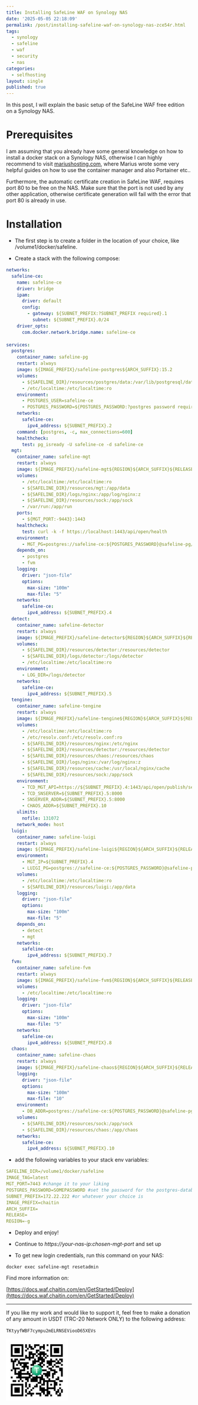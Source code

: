 ```yaml
---
title: Installing SafeLine WAF on Synology NAS
date: '2025-05-05 22:18:09'
permalink: /post/installing-safeline-waf-on-synology-nas-zce54r.html
tags:
  - synology
  - safeline
  - waf
  - security
  - nas
categories:
  - selfhosting
layout: single
published: true
---
```






In this post, I will explain the basic setup of the SafeLine WAF free edition on a Synology NAS.

# Prerequisites

I am assuming that you already have some general knowledge on how to install a docker stack on a Synology NAS, otherwise I can highly recommend to visit [mariushosting.com](), where Marius wrote some very helpful guides on how to use the container manager and also Portainer etc..

Furthermore, the automatic certificate creation in SafeLine WAF, requires port 80 to be free on the NAS. Make sure that the port is not used by any other application, otherwise certificate generation will fail with the error that port 80 is already in use.

# Installation

* The first step is to create a folder in the location of your choice, like /volume1/docker/safeline.

* Create a stack with the following compose:

```yaml
networks:
  safeline-ce:
    name: safeline-ce
    driver: bridge
    ipam:
      driver: default
      config:
        - gateway: ${SUBNET_PREFIX:?SUBNET_PREFIX required}.1
          subnet: ${SUBNET_PREFIX}.0/24
    driver_opts:
      com.docker.network.bridge.name: safeline-ce

services:
  postgres:
    container_name: safeline-pg
    restart: always
    image: ${IMAGE_PREFIX}/safeline-postgres${ARCH_SUFFIX}:15.2
    volumes:
      - ${SAFELINE_DIR}/resources/postgres/data:/var/lib/postgresql/data
      - /etc/localtime:/etc/localtime:ro
    environment:
      - POSTGRES_USER=safeline-ce
      - POSTGRES_PASSWORD=${POSTGRES_PASSWORD:?postgres password required}
    networks:
      safeline-ce:
        ipv4_address: ${SUBNET_PREFIX}.2
    command: [postgres, -c, max_connections=600]
    healthcheck:
      test: pg_isready -U safeline-ce -d safeline-ce
  mgt:
    container_name: safeline-mgt
    restart: always
    image: ${IMAGE_PREFIX}/safeline-mgt${REGION}${ARCH_SUFFIX}${RELEASE}:${IMAGE_TAG:?image tag required}
    volumes:
      - /etc/localtime:/etc/localtime:ro
      - ${SAFELINE_DIR}/resources/mgt:/app/data
      - ${SAFELINE_DIR}/logs/nginx:/app/log/nginx:z
      - ${SAFELINE_DIR}/resources/sock:/app/sock
      - /var/run:/app/run
    ports:
      - ${MGT_PORT:-9443}:1443
    healthcheck:
      test: curl -k -f https://localhost:1443/api/open/health
    environment:
      - MGT_PG=postgres://safeline-ce:${POSTGRES_PASSWORD}@safeline-pg/safeline-ce?sslmode=disable
    depends_on:
      - postgres
      - fvm
    logging:
      driver: "json-file"
      options:
        max-size: "100m"
        max-file: "5"
    networks:
      safeline-ce:
        ipv4_address: ${SUBNET_PREFIX}.4
  detect:
    container_name: safeline-detector
    restart: always
    image: ${IMAGE_PREFIX}/safeline-detector${REGION}${ARCH_SUFFIX}${RELEASE}:${IMAGE_TAG}
    volumes:
      - ${SAFELINE_DIR}/resources/detector:/resources/detector
      - ${SAFELINE_DIR}/logs/detector:/logs/detector
      - /etc/localtime:/etc/localtime:ro
    environment:
      - LOG_DIR=/logs/detector
    networks:
      safeline-ce:
        ipv4_address: ${SUBNET_PREFIX}.5
  tengine:
    container_name: safeline-tengine
    restart: always
    image: ${IMAGE_PREFIX}/safeline-tengine${REGION}${ARCH_SUFFIX}${RELEASE}:${IMAGE_TAG}
    volumes:
      - /etc/localtime:/etc/localtime:ro
      - /etc/resolv.conf:/etc/resolv.conf:ro
      - ${SAFELINE_DIR}/resources/nginx:/etc/nginx
      - ${SAFELINE_DIR}/resources/detector:/resources/detector
      - ${SAFELINE_DIR}/resources/chaos:/resources/chaos
      - ${SAFELINE_DIR}/logs/nginx:/var/log/nginx:z
      - ${SAFELINE_DIR}/resources/cache:/usr/local/nginx/cache
      - ${SAFELINE_DIR}/resources/sock:/app/sock
    environment:
      - TCD_MGT_API=https://${SUBNET_PREFIX}.4:1443/api/open/publish/server
      - TCD_SNSERVER=${SUBNET_PREFIX}.5:8000
      - SNSERVER_ADDR=${SUBNET_PREFIX}.5:8000
      - CHAOS_ADDR=${SUBNET_PREFIX}.10
    ulimits:
      nofile: 131072
    network_mode: host       
  luigi:
    container_name: safeline-luigi
    restart: always
    image: ${IMAGE_PREFIX}/safeline-luigi${REGION}${ARCH_SUFFIX}${RELEASE}:${IMAGE_TAG}
    environment:
      - MGT_IP=${SUBNET_PREFIX}.4
      - LUIGI_PG=postgres://safeline-ce:${POSTGRES_PASSWORD}@safeline-pg/safeline-ce?sslmode=disable
    volumes:
      - /etc/localtime:/etc/localtime:ro
      - ${SAFELINE_DIR}/resources/luigi:/app/data
    logging:
      driver: "json-file"
      options:
        max-size: "100m"
        max-file: "5"
    depends_on:
      - detect
      - mgt
    networks:
      safeline-ce:
        ipv4_address: ${SUBNET_PREFIX}.7
  fvm:
    container_name: safeline-fvm
    restart: always
    image: ${IMAGE_PREFIX}/safeline-fvm${REGION}${ARCH_SUFFIX}${RELEASE}:${IMAGE_TAG}
    volumes:
      - /etc/localtime:/etc/localtime:ro
    logging:
      driver: "json-file"
      options:
        max-size: "100m"
        max-file: "5"
    networks:
      safeline-ce:
        ipv4_address: ${SUBNET_PREFIX}.8
  chaos:
    container_name: safeline-chaos
    restart: always
    image: ${IMAGE_PREFIX}/safeline-chaos${REGION}${ARCH_SUFFIX}${RELEASE}:${IMAGE_TAG}
    logging:
      driver: "json-file"
      options:
        max-size: "100m"
        max-file: "10"
    environment:
      - DB_ADDR=postgres://safeline-ce:${POSTGRES_PASSWORD}@safeline-pg/safeline-ce?sslmode=disable
    volumes:
      - ${SAFELINE_DIR}/resources/sock:/app/sock
      - ${SAFELINE_DIR}/resources/chaos:/app/chaos
    networks:
      safeline-ce:
        ipv4_address: ${SUBNET_PREFIX}.10

```

* add the following variables to your stack env variables:

```yaml
SAFELINE_DIR=/volume1/docker/safeline
IMAGE_TAG=latest
MGT_PORT=7443 #change it to your liking
POSTGRES_PASSWORD=SOMEPASSWORD #set the password for the postgres-database. 
SUBNET_PREFIX=172.22.222 #or whatever your choice is
IMAGE_PREFIX=chaitin
ARCH_SUFFIX=
RELEASE=
REGION=-g
```

* Deploy and enjoy!

* Continue to *https://your-nas-ip:chosen-mgt-port* and set up

* To get new login credentials, run this command on your NAS:

```shell
docker exec safeline-mgt resetadmin
```

Find more information on:

[https://docs.waf.chaitin.com/en/GetStarted/Deploy](https://docs.waf.chaitin.com/en/GetStarted/Deploy)

---

If you like my work and would like to support it, feel free to make a donation of any amount in USDT (TRC-20 Network ONLY) to the following address:

​`TKtyyfWBF7cympu2mELRNSEViooD65XEVs`​

![usdt_address](/assets/images/usdt_address-20250505210352-ov0ohqk.jpg)
